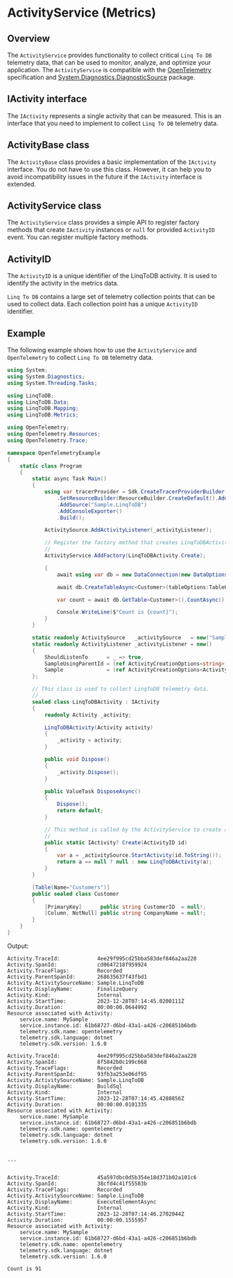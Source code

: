 # ActivityService (Metrics)

## Overview

The `ActivityService` provides functionality to collect critical `Linq To DB` telemetry data, that can be used to monitor, analyze, and optimize your application.
The `ActivityService` is compatible with the [OpenTelemetry](https://opentelemetry.io/) specification and [System.Diagnostics.DiagnosticSource](https://www.nuget.org/packages/System.Diagnostics.DiagnosticSource/) package.

## IActivity interface

The `IActivity` represents a single activity that can be measured.
This is an interface that you need to implement to collect `Linq To DB` telemetry data.

## ActivityBase class

The `ActivityBase` class provides a basic implementation of the `IActivity` interface. You do not have to use this class.
However, it can help you to avoid incompatibility issues in the future if the `IActivity` interface is extended.

## ActivityService class

The `ActivityService` class provides a simple API to register factory methods that create `IActivity` instances or `null` for provided `ActivityID` event.
You can register multiple factory methods.

## ActivityID

The `ActivityID` is a unique identifier of the LinqToDB activity. It is used to identify the activity in the metrics data.

`Linq To DB` contains a large set of telemetry collection points that can be used to collect data. 
Each collection point has a unique `ActivityID` identifier.

## Example

The following example shows how to use the `ActivityService` and `OpenTelemetry` to collect `Linq To DB` telemetry data.

```c#
using System;
using System.Diagnostics;
using System.Threading.Tasks;

using LinqToDB;
using LinqToDB.Data;
using LinqToDB.Mapping;
using LinqToDB.Metrics;

using OpenTelemetry;
using OpenTelemetry.Resources;
using OpenTelemetry.Trace;

namespace OpenTelemetryExample
{
    static class Program
    {
        static async Task Main()
        {
            using var tracerProvider = Sdk.CreateTracerProviderBuilder()
                .SetResourceBuilder(ResourceBuilder.CreateDefault().AddService("MySample"))
                .AddSource("Sample.LinqToDB")
                .AddConsoleExporter()
                .Build();

            ActivitySource.AddActivityListener(_activityListener);

            // Register the factory method that creates LinqToDBActivity instances.
            //
            ActivityService.AddFactory(LinqToDBActivity.Create);

            {
                await using var db = new DataConnection(new DataOptions().UseSQLiteMicrosoft("Data Source=Northwind.MS.sqlite"));

                await db.CreateTableAsync<Customer>(tableOptions:TableOptions.CheckExistence);

                var count = await db.GetTable<Customer>().CountAsync();

                Console.WriteLine($"Count is {count}");
            }
        }

        static readonly ActivitySource   _activitySource   = new("Sample.LinqToDB");
        static readonly ActivityListener _activityListener = new()
        {
            ShouldListenTo      = _ => true,
            SampleUsingParentId = (ref ActivityCreationOptions<string>          _) => ActivitySamplingResult.AllData,
            Sample              = (ref ActivityCreationOptions<ActivityContext> _) => ActivitySamplingResult.AllData
        };

        // This class is used to collect LinqToDB telemetry data.
        //
        sealed class LinqToDBActivity : IActivity
        {
            readonly Activity _activity;

            LinqToDBActivity(Activity activity)
            {
                _activity = activity;
            }

            public void Dispose()
            {
                _activity.Dispose();
            }

            public ValueTask DisposeAsync()
            {
                Dispose();
                return default;
            }

            // This method is called by the ActivityService to create an instance of the LinqToDBActivity class.
            //
            public static IActivity? Create(ActivityID id)
            {
                var a = _activitySource.StartActivity(id.ToString());
                return a == null ? null : new LinqToDBActivity(a);
            }
        }

        [Table(Name="Customers")]
        public sealed class Customer
        {
            [PrimaryKey]      public string CustomerID  = null!;
            [Column, NotNull] public string CompanyName = null!;
        }
    }
}
```

Output:

```
Activity.TraceId:            4ee29f995cd25bba583def846a2aa220
Activity.SpanId:             cd0647218f959924
Activity.TraceFlags:         Recorded
Activity.ParentSpanId:       268635637f43fbd1
Activity.ActivitySourceName: Sample.LinqToDB
Activity.DisplayName:        FinalizeQuery
Activity.Kind:               Internal
Activity.StartTime:          2023-12-28T07:14:45.0200111Z
Activity.Duration:           00:00:00.0644992
Resource associated with Activity:
    service.name: MySample
    service.instance.id: 61b68727-d6bd-43a1-a426-c206851b6bdb
    telemetry.sdk.name: opentelemetry
    telemetry.sdk.language: dotnet
    telemetry.sdk.version: 1.6.0

Activity.TraceId:            4ee29f995cd25bba583def846a2aa220
Activity.SpanId:             8f5842b0c199c668
Activity.TraceFlags:         Recorded
Activity.ParentSpanId:       93fb3a253e06df95
Activity.ActivitySourceName: Sample.LinqToDB
Activity.DisplayName:        BuildSql
Activity.Kind:               Internal
Activity.StartTime:          2023-12-28T07:14:45.4280856Z
Activity.Duration:           00:00:00.0101335
Resource associated with Activity:
    service.name: MySample
    service.instance.id: 61b68727-d6bd-43a1-a426-c206851b6bdb
    telemetry.sdk.name: opentelemetry
    telemetry.sdk.language: dotnet
    telemetry.sdk.version: 1.6.0


...


Activity.TraceId:            45a597dbc0d5b354e18d371b02a101c6
Activity.SpanId:             38cfd4c41f55583b
Activity.TraceFlags:         Recorded
Activity.ActivitySourceName: Sample.LinqToDB
Activity.DisplayName:        ExecuteElementAsync
Activity.Kind:               Internal
Activity.StartTime:          2023-12-28T07:14:46.2702044Z
Activity.Duration:           00:00:00.1555957
Resource associated with Activity:
    service.name: MySample
    service.instance.id: 61b68727-d6bd-43a1-a426-c206851b6bdb
    telemetry.sdk.name: opentelemetry
    telemetry.sdk.language: dotnet
    telemetry.sdk.version: 1.6.0

Count is 91
```
